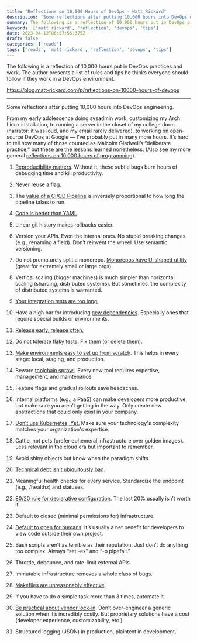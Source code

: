 ```yaml
---
title: "Reflections on 10,000 Hours of DevOps - Matt Rickard"
description: 'Some reflections after putting 10,000 hours into DevOps engineering. From my early adolescence doing sysadmin work, customizing my Arch Linux installation, to running a server in the closet of my college dorm (narrator: it was loud, and my email rarely delivered), to working on open-source DevOps at Google — I’ve probably put in many more hours. It’s hard to tell how many of those counted as Malcolm Gladwell’s “deliberate practice,” but these are the lessons learned nonetheless. (Also see my more general...'
summary: The following is a reflection of 10,000 hours put in DevOps practices and work. The author presents a list of rules and tips he thinks everyone should follow if they work in a DevOps environment."
keywords: ['matt rickard', 'reflection', 'devops', 'tips']
date: 2023-04-12T06:57:56.375Z
draft: false
categories: ['reads']
tags: ['reads', 'matt rickard', 'reflection', 'devops', 'tips']
---
```


The following is a reflection of 10,000 hours put in DevOps practices and work. The author presents a list of rules and tips he thinks everyone should follow if they work in a DevOps environment.

https://blog.matt-rickard.com/p/reflections-on-10000-hours-of-devops

---

Some reflections after putting 10,000 hours into DevOps engineering. 

From my early adolescence doing sysadmin work, customizing my Arch Linux installation, to running a server in the closet of my college dorm (narrator: it was loud, and my email rarely delivered), to working on open-source DevOps at Google — I’ve probably put in many more hours. It’s hard to tell how many of those counted as Malcolm Gladwell’s “deliberate practice,” but these are the lessons learned nonetheless. (Also see my more general [reflections on 10,000 hours of programming](https://matt-rickard.com/reflections-on-10-000-hours-of-programming)).

1.  [Reproducibility matters](https://matt-rickard.com/spectrum-of-reproducibility). Without it, these subtle bugs burn hours of debugging time and kill productivity.
    
2.  Never reuse a flag.
    
3.  The [value of a CI/CD Pipeline](https://matt-rickard.com/an-ideal-ci-cd-system) is inversely proportional to how long the pipeline takes to run.
    
4.  [Code is better than YAML](https://matt-rickard.com/advanced-configuration-languages-are-wrong).
    
5.  Linear git history makes rollbacks easier.
    
6.  Version your APIs. Even the internal ones. No stupid breaking changes (e.g., renaming a field). Don’t reinvent the wheel. Use semantic versioning.
    
7.  Do not prematurely split a monorepo. [Monorepos have U-shaped utility](https://matt-rickard.com/monorepos) (great for extremely small or large orgs).
    
8.  Vertical scaling (bigger machines) is much simpler than horizontal scaling (sharding, distributed systems). But sometimes, the complexity of distributed systems is warranted.
    
9.  [Your integration tests are too long.](https://matt-rickard.com/your-integration-tests-are-too-long)
    
10.  Have a high bar for introducing [new dependencies](https://matt-rickard.com/nine-circles-of-dependency-hell). Especially ones that require special builds or environments.
    
11.  [Release early, release often.](https://matt-rickard.com/deploy-early-deploy-often)
    
12.  Do not tolerate flaky tests. Fix them (or delete them).
    
13.  [Make environments easy to set up from scratch](https://matt-rickard.com/environment-parity). This helps in every stage: local, staging, and production. 
    
14.  Beware [toolchain sprawl](https://matt-rickard.com/minimal-viable-frameworks). Every new tool requires expertise, management, and maintenance.
    
15.  Feature flags and gradual rollouts save headaches. 
    
16.  Internal platforms (e.g., a PaaS) can make developers more productive, but make sure you aren’t getting in the way. Only create new abstractions that could only exist in your company.
    
17.  [Don’t use Kubernetes, Yet.](https://matt-rickard.com/dont-use-kubernetes-yet) Make sure your technology's complexity matches your organization's expertise. 
    
18.  Cattle, not pets (prefer ephemeral infrastructure over golden images). Less relevant in the cloud era but important to remember.
    
19.  Avoid shiny objects but know when the paradigm shifts.
    
20.  [Technical debt isn’t ubiquitously bad](https://matt-rickard.com/good-technical-debt).
    
21.  Meaningful health checks for every service. Standardize the endpoint (e.g., /healthz) and statuses.
    
22.  [80/20 rule for declarative configuration](https://matt-rickard.com/the-declarative-trap). The last 20% usually isn’t worth it. 
    
23.  Default to closed (minimal permissions for) infrastructure.
    
24.  [Default to open for humans](https://matt-rickard.com/code-transparency). It’s usually a net benefit for developers to view code outside their own project.
    
25.  Bash scripts aren’t as terrible as their reputation. Just don’t do anything too complex. Always “set -ex” and “-o pipefail.”
    
26.  Throttle, debounce, and rate-limit external APIs. 
    
27.  Immutable infrastructure removes a whole class of bugs.
    
28.  [Makefiles are unreasonably effective](https://matt-rickard.com/the-unreasonable-effectiveness-of-makefiles). 
    
29.  If you have to do a simple task more than 3 times, automate it.
    
30.  [Be practical about vendor lock-in](https://matt-rickard.com/dont-be-scared-of-vendor-lock-in). Don’t over-engineer a generic solution when it’s incredibly costly. But proprietary solutions have a cost (developer experience, customizability, etc.)
    
31.  Structured logging (JSON) in production, plaintext in development. 